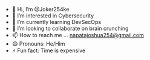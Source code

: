 - 👋 Hi, I’m @Joker254ke
- 👀 I’m interested in Cybersecurity
- 🌱 I’m currently learning DevSecOps
- 💞️ I’m looking to collaborate on brain crunching 
- 📫 How to reach me ... napatajoshua254@gmail.com
- 😄 Pronouns: He/Him
- ⚡ Fun fact: Time is expensive

<!---
Joker254ke/Joker254ke is a ✨ special ✨ repository because its `README.md` (this file) appears on your GitHub profile.
You can click the Preview link to take a look at your changes.
--->

